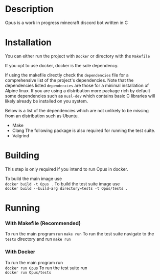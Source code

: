 # Description

Opus is a work in progress minecraft discord bot written in C

# Installation

You can either run the project with `Docker` or directory with the `Makefile`

If you opt to use docker, docker is the sole dependency.

If using the makefile directly check the `dependencies` file for a comprehensive list of the project's dependencies.
Note that the dependencies listed `dependencies` are those for a minimal installation of Alpine linux. 
If you are using a distribution more package rich by default some dependencies such as `musl-dev` which
contains basic C libraries will likely already be installed on you system.

Below is a list of the dependencies which are not unlikely to be missing from an distribution such as Ubuntu.
- Make
- Clang
The following package is also required for running the test suite.
- Valgrind 

# Building 

This step is only required if you intend to run Opus in docker.

To build the main image use <br>
    `docker build -t Opus .`
To build the test suite image use <br>
    `docker build --build-arg directory=tests -t Opus/tests .`

# Running

### With Makefile (Recommended)

To run the main program run
    `make run`
To run the test suite navigate to the `tests` directory and run
    `make run`

### With Docker

To run the main program run <br>
`docker run Opus`
To run the test suite run <br>
`docker run Opus/tests`



